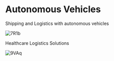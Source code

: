 # Autonomous Vehicles
Shipping and Logistics with autonomous vehicles



![7R1b](https://user-images.githubusercontent.com/103935236/179872535-272cdc14-c3eb-4598-89ce-215cb67768d0.gif)






Healthcare Logistics Solutions


![9VAq](https://user-images.githubusercontent.com/103935236/179873002-ecac04ab-a7bd-4f73-9f04-2c8198c8c880.gif)

